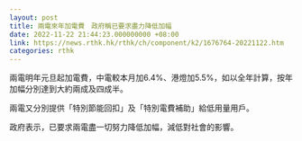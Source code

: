 ```yaml
---
layout: post
title: 兩電來年加電費　政府稱已要求盡力降低加幅
date: 2022-11-22 21:44:23.000000000 +08:00
link: https://news.rthk.hk/rthk/ch/component/k2/1676764-20221122.htm
categories: rthk
---
```


兩電明年元旦起加電費，中電較本月加6.4%、港燈加5.5%，如以全年計算，按年加幅分別達到大約兩成及四成半。

兩電又分別提供「特別節能回扣」及「特別電費補助」給低用量用戶。

政府表示，已要求兩電盡一切努力降低加幅，減低對社會的影響。
